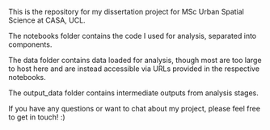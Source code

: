 This is the repository for my dissertation project for MSc Urban Spatial Science at CASA, UCL. 

The notebooks folder contains the code I used for analysis, separated into components.

The data folder contains data loaded for analysis, though most are too large to host here and are instead accessible via URLs provided in the respective notebooks.

The output_data folder contains intermediate outputs from analysis stages.

If you have any questions or want to chat about my project, please feel free to get in touch! :)
